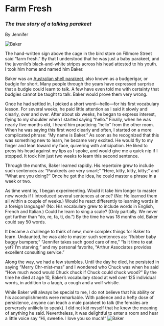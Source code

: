 # Farm Fresh

### _The true story of a talking parakeet_

By Jennifer

![Baker]( https://heritage-happenings.github.io/Blog/2025/07/29/040919-Baker.jpg )

The hand-written sign above the cage in the bird store on Fillmore Street said “farm fresh.” By that I understood that he was just a baby parakeet, and the juvenile’s black-and-white stripes across his head attested to his youth. I took him home and named him Baker.

Baker was an [Australian shell parakeet]( https://en.wikipedia.org/wiki/Budgerigar ), also known as a budgerigar, or budgie for short. Many people through the years have expressed surprise that a budgie could learn to talk. A few have even told me with certainty that budgies cannot be taught to talk. Baker would prove them very wrong.

Once he had settled in, I picked a short word—hello—for his first vocabulary lesson. For several weeks, he paid little attention as I said it slowly and clearly, over and over. After about six weeks, he began to express interest, flying to my shoulder when I started saying “hello.” Finally, when he was nearly five months old, I heard him practicing “hello” from the other room. When he was saying this first word clearly and often, I started on a more complicated phrase: “My name is Baker.” As soon as he recognized that this was something new to learn, he became very excited. He would fly to my finger and lean toward my face, quivering with anticipation. He liked to press his head against my lips as I spoke, and would give me a quick nip if I stopped. It took him just two weeks to learn this second sentence.

Through the months, Baker learned rapidly. His repertoire grew to include such sentences as: “Parakeets are very smart;” “Here, kitty, kitty, kitty;” and “What are you doing?” Once he got the idea, he could master a phrase in a week or two.

As time went by, I began experimenting. Would it take him longer to master new words if I introduced several sentences at once? (No: He learned them all within a couple of weeks.) Would he react differently to learning words in a foreign language? (No: His vocabulary grew to include words in English, French and Italian.) Could he learn to sing a scale? (Only partially. We never got further than “do, re, fa, ti, do.”) By the time he was 18 months old, Baker could say 50 words.

It became a challenge to think of new, more complex things for Baker to learn. Undaunted, he was able to master such sentences as: “Rubber baby buggy bumpers;” “Jennifer takes such good care of me,” “Is it time to eat yet? I’m starving;” and my personal favorite, “Arthur Associates provides excellent consulting service.”

Along the way, we had a few stumbles. Until the day he died, he persisted in saying “Merry Chr-mist-mas” and I wondered who Chuck was when he said “How much wood would Chuck chuck if Chuck could chuck wood?” By the time he died at age 10, Baker’s vocabulary stood at well over 125 individual words, in addition to a laugh, a cough and a wolf whistle.

While Baker will always be special to me, I do not believe that his ability or his accomplishments were remarkable. With patience and a hefty dose of persistence, anyone can teach a male parakeet to talk (the females are perversely unlikely to speak). I did not kid myself that he knew the meaning of anything he said. Nevertheless, it was delightful to enter a room and hear a little voice say “Hi, sweetie. I love you so much!”
![Baker]( https://heritage-happenings.github.io/Blog/2025/07/29/060305-Baker-04.jpg )
